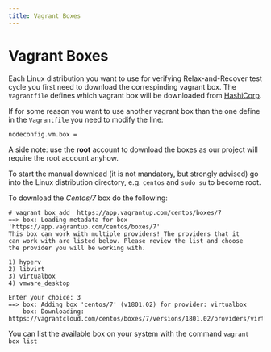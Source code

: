 ```yaml
---
title: Vagrant Boxes
---
```


# Vagrant Boxes

Each Linux distribution you want to use for verifying Relax-and-Recover test cycle you first need to download the correspinding vagrant box. The `Vagrantfile` defines which vagrant box will be downloaded from [HashiCorp](https://app.vagrantup.com/boxes).

If for some reason you want to use another vagrant box than the one define in the `Vagrantfile` you need to modify the line:

    nodeconfig.vm.box =

A side note: use the **root** account to download the boxes as our project will require the root account anyhow.

To start the manual download (it is not mandatory, but strongly advised) go into the Linux distribution directory, e.g. `centos` and `sudo su` to become root.

To download the *Centos/7* box do the following:

    # vagrant box add  https://app.vagrantup.com/centos/boxes/7
    ==> box: Loading metadata for box 'https://app.vagrantup.com/centos/boxes/7'
    This box can work with multiple providers! The providers that it
    can work with are listed below. Please review the list and choose
    the provider you will be working with.
    
    1) hyperv
    2) libvirt
    3) virtualbox
    4) vmware_desktop
    
    Enter your choice: 3
    ==> box: Adding box 'centos/7' (v1801.02) for provider: virtualbox
        box: Downloading: https://vagrantcloud.com/centos/boxes/7/versions/1801.02/providers/virtualbox.box

You can list the available box on your system with the command `vagrant box list` 
